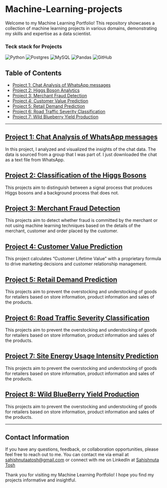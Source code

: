 # Machine-Learning-projects

Welcome to my Machine Learning Portfolio! This repository showcases a collection of machine learning projects in various domains, demonstrating my skills and expertise as a data scientist.

### Teck stack for Projects 
![Python](https://img.shields.io/badge/python-3670A0?style=for-the-badge&logo=python&logoColor=ffdd54)
![Postgres](https://img.shields.io/badge/postgres-%23316192.svg?style=for-the-badge&logo=postgresql&logoColor=white)
![MySQL](https://img.shields.io/badge/mysql-%2300f.svg?style=for-the-badge&logo=mysql&logoColor=white)
![Pandas](https://img.shields.io/badge/pandas-%23150458.svg?style=for-the-badge&logo=pandas&logoColor=white)
![GitHub](https://img.shields.io/badge/github-%23121011.svg?style=for-the-badge&logo=github&logoColor=white)

## Table of Contents

- [Project 1: Chat Analysis of WhatsApp messages](https://github.com/Sahishnuta/Machine_Learning-projects/tree/main/Chat_Analysis)
- [Project 2: Higgs Boson Analytics](https://github.com/Sahishnuta/Machine_Learning-projects/tree/main/Higgs_Boson_Analytics)
- [Project 3: Merchant Fraud Detection](https://github.com/Sahishnuta/Machine_Learning-projects/tree/main/Merchant%20Fraud%20Detection)
- [Project 4: Customer Value Prediction](https://github.com/Sahishnuta/Machine_Learning-projects/tree/main/PHD_Customer_Value_Prediction)
- [Project 5: Retail Demand Prediction](https://github.com/Sahishnuta/Machine_Learning-projects/tree/main/Retail_demand_Prediction)
- [Project 6: Road Traffic Severity Classification](https://github.com/Sahishnuta/Machine_Learning-projects/tree/main/Road_Traffic_Severity_Classification)
- [Project 7: Wild Blueberry Yield Production](https://github.com/Sahishnuta/Machine_Learning-projects/tree/main/Wild%20Blueberry%20Yield%20Production)


---
## [Project 1: Chat Analysis of WhatsApp messages](https://github.com/Sahishnuta/Machine_Learning-projects/tree/main/Chat_Analysis)

In this project, I analyzed and visualized the insights of the chat data. The data is sourced from a group that I was part of. I just downloaded the chat as a text file from WhatsApp.

## [Project 2: Classification of the Higgs Bosons](https://github.com/Sahishnuta/Machine_Learning-projects/tree/main/Higgs_Boson_Analytics)

This projects aim to distinguish between a signal process that produces Higgs bosons and a background process that does not.

## [Project 3: Merchant Fraud Detection](https://github.com/Sahishnuta/Machine_Learning-projects/tree/main/Merchant%20Fraud%20Detection)

This projects aim to detect whether fraud is committed by the merchant or not using machine learning techniques based on the details of the merchant, customer and order placed by the customer.

## [Project 4: Customer Value Prediction](https://github.com/Sahishnuta/Machine_Learning-projects/tree/main/PHD_Customer_Value_Prediction)

This project calculates “Customer Lifetime Value” with a proprietary formula to drive marketing decisions and customer relationship management.

## [Project 5:  Retail Demand Prediction](https://github.com/Sahishnuta/Machine_Learning-projects/tree/main/Retail_demand_Prediction)

This projects aim to prevent the overstocking and understocking of goods for retailers based on store information, product information and sales of the products.

## [Project 6:  Road Traffic Severity Classification](https://github.com/Sahishnuta/Machine_Learning-projects/tree/main/Road_Traffic_Severity_Classification)

This projects aim to prevent the overstocking and understocking of goods for retailers based on store information, product information and sales of the products.

## [Project 7:  Site Energy Usage Intensity Prediction](https://github.com/Sahishnuta/Machine_Learning-projects/tree/main/Site_Energy_Usage_Intensity_Prediction)

This projects aim to prevent the overstocking and understocking of goods for retailers based on store information, product information and sales of the products.

## [Project 8:  Wild BlueBerry Yield Production](https://github.com/Sahishnuta/Machine_Learning-projects/tree/main/Wild%20Blueberry%20Yield%20Production)

This projects aim to prevent the overstocking and understocking of goods for retailers based on store information, product information and sales of the products.

---

## Contact Information
 
If you have any questions, feedback, or collaboration opportunities, please feel free to reach out to me. You can contact me via email at [sahishnutaatosh@gmail.com](mailto:isahishnutaatosh@gmail.com) or connect with me on LinkedIn at [Sahishnuta Tosh](https://www.linkedin.com/in/sahishnuta-tosh/)

Thank you for visiting my Machine Learning Portfolio! I hope you find my projects informative and insightful.

